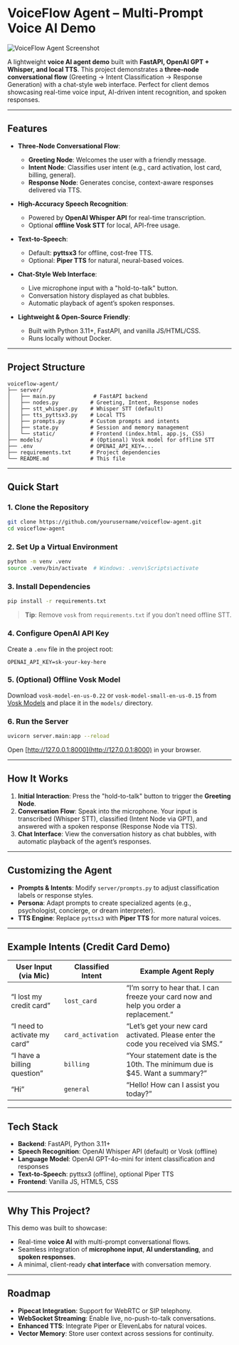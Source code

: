 # VoiceFlow Agent – Multi-Prompt Voice AI Demo

![VoiceFlow Agent Screenshot](<img width="955" height="895" alt="Image" src="https://github.com/user-attachments/assets/8244bfa7-1d4c-4cd2-8b2e-a9ccd2e809d5" />)

A lightweight **voice AI agent demo** built with **FastAPI, OpenAI GPT + Whisper, and local TTS**. This project demonstrates a **three-node conversational flow** (Greeting → Intent Classification → Response Generation) with a chat-style web interface. Perfect for client demos showcasing real-time voice input, AI-driven intent recognition, and spoken responses.

---

## Features

- **Three-Node Conversational Flow**:
  - **Greeting Node**: Welcomes the user with a friendly message.
  - **Intent Node**: Classifies user intent (e.g., card activation, lost card, billing, general).
  - **Response Node**: Generates concise, context-aware responses delivered via TTS.

- **High-Accuracy Speech Recognition**:
  - Powered by **OpenAI Whisper API** for real-time transcription.
  - Optional **offline Vosk STT** for local, API-free usage.

- **Text-to-Speech**:
  - Default: **pyttsx3** for offline, cost-free TTS.
  - Optional: **Piper TTS** for natural, neural-based voices.

- **Chat-Style Web Interface**:
  - Live microphone input with a "hold-to-talk" button.
  - Conversation history displayed as chat bubbles.
  - Automatic playback of agent’s spoken responses.

- **Lightweight & Open-Source Friendly**:
  - Built with Python 3.11+, FastAPI, and vanilla JS/HTML/CSS.
  - Runs locally without Docker.

---

## Project Structure

```
voiceflow-agent/
├── server/
│   ├── main.py            # FastAPI backend
│   ├── nodes.py          # Greeting, Intent, Response nodes
│   ├── stt_whisper.py    # Whisper STT (default)
│   ├── tts_pyttsx3.py    # Local TTS
│   ├── prompts.py        # Custom prompts and intents
│   ├── state.py          # Session and memory management
│   └── static/           # Frontend (index.html, app.js, CSS)
├── models/               # (Optional) Vosk model for offline STT
├── .env                  # OPENAI_API_KEY=...
├── requirements.txt      # Project dependencies
└── README.md             # This file
```

---

## Quick Start

### 1. Clone the Repository
```bash
git clone https://github.com/yourusername/voiceflow-agent.git
cd voiceflow-agent
```

### 2. Set Up a Virtual Environment
```bash
python -m venv .venv
source .venv/bin/activate  # Windows: .venv\Scripts\activate
```

### 3. Install Dependencies
```bash
pip install -r requirements.txt
```
> **Tip**: Remove `vosk` from `requirements.txt` if you don’t need offline STT.

### 4. Configure OpenAI API Key
Create a `.env` file in the project root:
```
OPENAI_API_KEY=sk-your-key-here
```

### 5. (Optional) Offline Vosk Model
Download `vosk-model-en-us-0.22` or `vosk-model-small-en-us-0.15` from [Vosk Models](https://alphacephei.com/vosk/models) and place it in the `models/` directory.

### 6. Run the Server
```bash
uvicorn server.main:app --reload
```
Open [http://127.0.0.1:8000](http://127.0.0.1:8000) in your browser.

---

## How It Works

1. **Initial Interaction**: Press the "hold-to-talk" button to trigger the **Greeting Node**.
2. **Conversation Flow**: Speak into the microphone. Your input is transcribed (Whisper STT), classified (Intent Node via GPT), and answered with a spoken response (Response Node via TTS).
3. **Chat Interface**: View the conversation history as chat bubbles, with automatic playback of the agent’s responses.

---

## Customizing the Agent

- **Prompts & Intents**: Modify `server/prompts.py` to adjust classification labels or response styles.
- **Persona**: Adapt prompts to create specialized agents (e.g., psychologist, concierge, or dream interpreter).
- **TTS Engine**: Replace `pyttsx3` with **Piper TTS** for more natural voices.

---

## Example Intents (Credit Card Demo)

| User Input (via Mic)         | Classified Intent   | Example Agent Reply                                                                 |
|------------------------------|--------------------|-------------------------------------------------------------------------------------|
| “I lost my credit card”      | `lost_card`        | “I’m sorry to hear that. I can freeze your card now and help you order a replacement.” |
| “I need to activate my card” | `card_activation`  | “Let’s get your new card activated. Please enter the code you received via SMS.”     |
| “I have a billing question”  | `billing`          | “Your statement date is the 10th. The minimum due is $45. Want a summary?”           |
| “Hi”                         | `general`          | “Hello! How can I assist you today?”                                                |

---

## Tech Stack

- **Backend**: FastAPI, Python 3.11+
- **Speech Recognition**: OpenAI Whisper API (default) or Vosk (offline)
- **Language Model**: OpenAI GPT-4o-mini for intent classification and responses
- **Text-to-Speech**: pyttsx3 (offline), optional Piper TTS
- **Frontend**: Vanilla JS, HTML5, CSS

---

## Why This Project?

This demo was built to showcase:
- Real-time **voice AI** with multi-prompt conversational flows.
- Seamless integration of **microphone input**, **AI understanding**, and **spoken responses**.
- A minimal, client-ready **chat interface** with conversation memory.

---


## Roadmap

- **Pipecat Integration**: Support for WebRTC or SIP telephony.
- **WebSocket Streaming**: Enable live, no-push-to-talk conversations.
- **Enhanced TTS**: Integrate Piper or ElevenLabs for natural voices.
- **Vector Memory**: Store user context across sessions for continuity.

